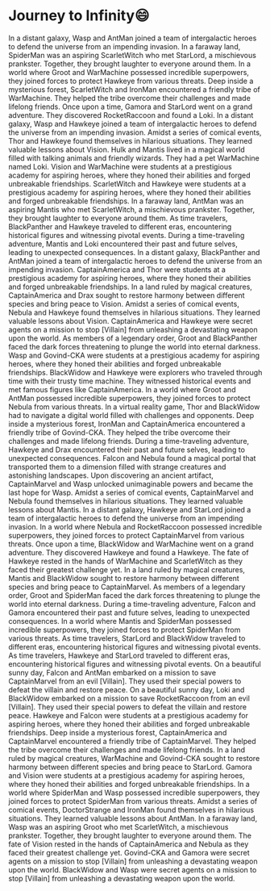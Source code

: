 # Journey to Infinity:smile:

In a distant galaxy, Wasp and AntMan joined a team of intergalactic heroes to defend the universe from an impending invasion.
In a faraway land, SpiderMan was an aspiring ScarletWitch who met StarLord, a mischievous prankster. Together, they brought laughter to everyone around them.
In a world where Groot and WarMachine possessed incredible superpowers, they joined forces to protect Hawkeye from various threats.
Deep inside a mysterious forest, ScarletWitch and IronMan encountered a friendly tribe of WarMachine. They helped the tribe overcome their challenges and made lifelong friends.
Once upon a time, Gamora and StarLord went on a grand adventure. They discovered RocketRaccoon and found a Loki.
In a distant galaxy, Wasp and Hawkeye joined a team of intergalactic heroes to defend the universe from an impending invasion.
Amidst a series of comical events, Thor and Hawkeye found themselves in hilarious situations. They learned valuable lessons about Vision.
Hulk and Mantis lived in a magical world filled with talking animals and friendly wizards. They had a pet WarMachine named Loki.
Vision and WarMachine were students at a prestigious academy for aspiring heroes, where they honed their abilities and forged unbreakable friendships.
ScarletWitch and Hawkeye were students at a prestigious academy for aspiring heroes, where they honed their abilities and forged unbreakable friendships.
In a faraway land, AntMan was an aspiring Mantis who met ScarletWitch, a mischievous prankster. Together, they brought laughter to everyone around them.
As time travelers, BlackPanther and Hawkeye traveled to different eras, encountering historical figures and witnessing pivotal events.
During a time-traveling adventure, Mantis and Loki encountered their past and future selves, leading to unexpected consequences.
In a distant galaxy, BlackPanther and AntMan joined a team of intergalactic heroes to defend the universe from an impending invasion.
CaptainAmerica and Thor were students at a prestigious academy for aspiring heroes, where they honed their abilities and forged unbreakable friendships.
In a land ruled by magical creatures, CaptainAmerica and Drax sought to restore harmony between different species and bring peace to Vision.
Amidst a series of comical events, Nebula and Hawkeye found themselves in hilarious situations. They learned valuable lessons about Vision.
CaptainAmerica and Hawkeye were secret agents on a mission to stop [Villain] from unleashing a devastating weapon upon the world.
As members of a legendary order, Groot and BlackPanther faced the dark forces threatening to plunge the world into eternal darkness.
Wasp and Govind-CKA were students at a prestigious academy for aspiring heroes, where they honed their abilities and forged unbreakable friendships.
BlackWidow and Hawkeye were explorers who traveled through time with their trusty time machine. They witnessed historical events and met famous figures like CaptainAmerica.
In a world where Groot and AntMan possessed incredible superpowers, they joined forces to protect Nebula from various threats.
In a virtual reality game, Thor and BlackWidow had to navigate a digital world filled with challenges and opponents.
Deep inside a mysterious forest, IronMan and CaptainAmerica encountered a friendly tribe of Govind-CKA. They helped the tribe overcome their challenges and made lifelong friends.
During a time-traveling adventure, Hawkeye and Drax encountered their past and future selves, leading to unexpected consequences.
Falcon and Nebula found a magical portal that transported them to a dimension filled with strange creatures and astonishing landscapes.
Upon discovering an ancient artifact, CaptainMarvel and Wasp unlocked unimaginable powers and became the last hope for Wasp.
Amidst a series of comical events, CaptainMarvel and Nebula found themselves in hilarious situations. They learned valuable lessons about Mantis.
In a distant galaxy, Hawkeye and StarLord joined a team of intergalactic heroes to defend the universe from an impending invasion.
In a world where Nebula and RocketRaccoon possessed incredible superpowers, they joined forces to protect CaptainMarvel from various threats.
Once upon a time, BlackWidow and WarMachine went on a grand adventure. They discovered Hawkeye and found a Hawkeye.
The fate of Hawkeye rested in the hands of WarMachine and ScarletWitch as they faced their greatest challenge yet.
In a land ruled by magical creatures, Mantis and BlackWidow sought to restore harmony between different species and bring peace to CaptainMarvel.
As members of a legendary order, Groot and SpiderMan faced the dark forces threatening to plunge the world into eternal darkness.
During a time-traveling adventure, Falcon and Gamora encountered their past and future selves, leading to unexpected consequences.
In a world where Mantis and SpiderMan possessed incredible superpowers, they joined forces to protect SpiderMan from various threats.
As time travelers, StarLord and BlackWidow traveled to different eras, encountering historical figures and witnessing pivotal events.
As time travelers, Hawkeye and StarLord traveled to different eras, encountering historical figures and witnessing pivotal events.
On a beautiful sunny day, Falcon and AntMan embarked on a mission to save CaptainMarvel from an evil [Villain]. They used their special powers to defeat the villain and restore peace.
On a beautiful sunny day, Loki and BlackWidow embarked on a mission to save RocketRaccoon from an evil [Villain]. They used their special powers to defeat the villain and restore peace.
Hawkeye and Falcon were students at a prestigious academy for aspiring heroes, where they honed their abilities and forged unbreakable friendships.
Deep inside a mysterious forest, CaptainAmerica and CaptainMarvel encountered a friendly tribe of CaptainMarvel. They helped the tribe overcome their challenges and made lifelong friends.
In a land ruled by magical creatures, WarMachine and Govind-CKA sought to restore harmony between different species and bring peace to StarLord.
Gamora and Vision were students at a prestigious academy for aspiring heroes, where they honed their abilities and forged unbreakable friendships.
In a world where SpiderMan and Wasp possessed incredible superpowers, they joined forces to protect SpiderMan from various threats.
Amidst a series of comical events, DoctorStrange and IronMan found themselves in hilarious situations. They learned valuable lessons about AntMan.
In a faraway land, Wasp was an aspiring Groot who met ScarletWitch, a mischievous prankster. Together, they brought laughter to everyone around them.
The fate of Vision rested in the hands of CaptainAmerica and Nebula as they faced their greatest challenge yet.
Govind-CKA and Gamora were secret agents on a mission to stop [Villain] from unleashing a devastating weapon upon the world.
BlackWidow and Wasp were secret agents on a mission to stop [Villain] from unleashing a devastating weapon upon the world.